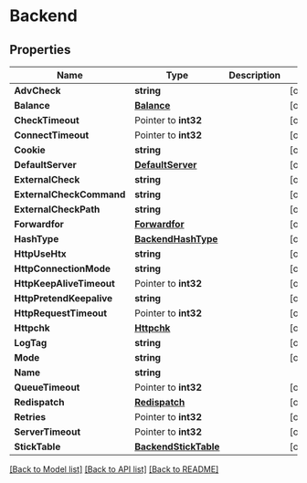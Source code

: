 # Backend

## Properties

Name | Type | Description | Notes
------------ | ------------- | ------------- | -------------
**AdvCheck** | **string** |  | [optional] 
**Balance** | [**Balance**](balance.md) |  | [optional] 
**CheckTimeout** | Pointer to **int32** |  | [optional] 
**ConnectTimeout** | Pointer to **int32** |  | [optional] 
**Cookie** | **string** |  | [optional] 
**DefaultServer** | [**DefaultServer**](default_server.md) |  | [optional] 
**ExternalCheck** | **string** |  | [optional] 
**ExternalCheckCommand** | **string** |  | [optional] 
**ExternalCheckPath** | **string** |  | [optional] 
**Forwardfor** | [**Forwardfor**](forwardfor.md) |  | [optional] 
**HashType** | [**BackendHashType**](backend_hash_type.md) |  | [optional] 
**HttpUseHtx** | **string** |  | [optional] 
**HttpConnectionMode** | **string** |  | [optional] 
**HttpKeepAliveTimeout** | Pointer to **int32** |  | [optional] 
**HttpPretendKeepalive** | **string** |  | [optional] 
**HttpRequestTimeout** | Pointer to **int32** |  | [optional] 
**Httpchk** | [**Httpchk**](httpchk.md) |  | [optional] 
**LogTag** | **string** |  | [optional] 
**Mode** | **string** |  | [optional] 
**Name** | **string** |  | 
**QueueTimeout** | Pointer to **int32** |  | [optional] 
**Redispatch** | [**Redispatch**](redispatch.md) |  | [optional] 
**Retries** | Pointer to **int32** |  | [optional] 
**ServerTimeout** | Pointer to **int32** |  | [optional] 
**StickTable** | [**BackendStickTable**](backend_stick_table.md) |  | [optional] 

[[Back to Model list]](../README.md#documentation-for-models) [[Back to API list]](../README.md#documentation-for-api-endpoints) [[Back to README]](../README.md)



